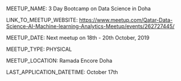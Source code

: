 MEETUP_NAME: 3 Day Bootcamp on Data Science in Doha

LINK_TO_MEETUP_WEBSITE: https://www.meetup.com/Qatar-Data-Science-AI-Machine-learning-Analytics-Meetup/events/262727445/

MEETUP_DATE: Next meetup on 18th - 20th October, 2019

MEETUP_TYPE: PHYSICAL

MEETUP_LOCATION: Ramada Encore Doha

LAST_APPLICATION_DATETIME: October 17th
